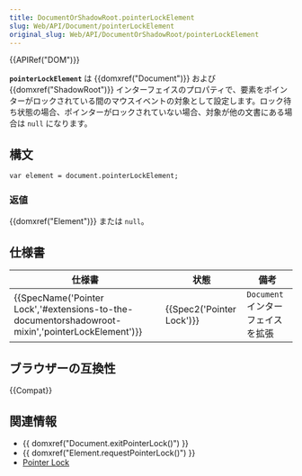 ```yaml
---
title: DocumentOrShadowRoot.pointerLockElement
slug: Web/API/Document/pointerLockElement
original_slug: Web/API/DocumentOrShadowRoot/pointerLockElement
---
```


{{APIRef("DOM")}}

**`pointerLockElement`** は {{domxref("Document")}} および {{domxref("ShadowRoot")}} インターフェイスのプロパティで、要素をポインターがロックされている間のマウスイベントの対象として設定します。ロック待ち状態の場合、ポインターがロックされていない場合、対象が他の文書にある場合は `null` になります。

## 構文

```
var element = document.pointerLockElement;
```

### 返値

{{domxref("Element")}} または `null`。

## 仕様書

| 仕様書                                                                                                                           | 状態                             | 備考                              |
| -------------------------------------------------------------------------------------------------------------------------------- | -------------------------------- | --------------------------------- |
| {{SpecName('Pointer Lock','#extensions-to-the-documentorshadowroot-mixin','pointerLockElement')}} | {{Spec2('Pointer Lock')}} | `Document` インターフェイスを拡張 |

## ブラウザーの互換性

{{Compat}}

## 関連情報

- {{ domxref("Document.exitPointerLock()") }}
- {{ domxref("Element.requestPointerLock()") }}
- [Pointer Lock](/ja/docs/WebAPI/Pointer_Lock)
